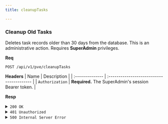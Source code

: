 ```yaml
---
title: cleanupTasks

---
```


### Cleanup Old Tasks

Deletes task records older than 30 days from the database. This is an administrative action. Requires **SuperAdmin** privileges.

**Req**
```
POST /api/v1/pve/cleanupTasks
```

**Headers**
| Name            | Description                               |
| :-------------- | :---------------------------------------- |
| `Authorization` | **Required.** The SuperAdmin's session Bearer token. |

**Resp**
<details>
<summary><code>200 OK</code></summary>

```json
{
  "code": 200,
  "message": "Task cleanup completed",
  "data": {
    "totalTasks": 50,
    "tasksByStatus": [
      { "_id": "COMPLETED", "count": 45 },
      { "_id": "FAILED", "count": 5 }
    ]
  }
}
```
</details>

<details>
<summary><code>401 Unauthorized</code></summary>
    
```json
{ "code": 401, "message": "invalid or expired token", "data": null }
```
</details>

<details>
<summary><code>500 Internal Server Error</code></summary>
    
```json
{ "code": 500, "message": "Internal Server Error", "data": null }
```
</details>
